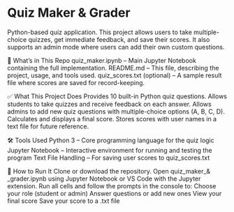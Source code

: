 # Quiz Maker & Grader
Python-based quiz application. This project allows users to take multiple-choice quizzes, get immediate feedback, and save their scores.
It also supports an admin mode where users can add their own custom questions.

📂 What’s in This Repo
quiz_maker.ipynb – Main Jupyter Notebook containing the full implementation.
README.md – This file, describing the project, usage, and tools used.
quiz_scores.txt (optional) – A sample result file where scores are saved for record-keeping.

✅ What This Project Does
Provides 10 built-in Python quiz questions.
Allows students to take quizzes and receive feedback on each answer.
Allows admins to add new quiz questions with multiple-choice options (A, B, C, D).
Calculates and displays a final score.
Stores scores with user names in a text file for future reference.

🛠️ Tools Used
Python 3 – Core programming language for the quiz logic
Jupyter Notebook – Interactive environment for running and testing the program
Text File Handling – For saving user scores to quiz_scores.txt

🚀 How to Run It
Clone or download the repository.
Open quiz_maker_& _grader.ipynb using Jupyter Notebook or VS Code with the Jupyter extension.
Run all cells and follow the prompts in the console to:
  Choose your role (student or admin)
  Answer questions or add new ones
  View your final score
  Save your score to a .txt file
